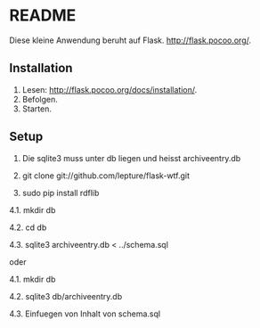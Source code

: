 # README

Diese kleine Anwendung beruht auf Flask. http://flask.pocoo.org/.


## Installation

1. Lesen: http://flask.pocoo.org/docs/installation/.
2. Befolgen.
3. Starten.


## Setup

1. Die sqlite3 muss unter db liegen und heisst archiveentry.db

2. git clone git://github.com/lepture/flask-wtf.git

3. sudo pip install rdflib

4.1. mkdir db

4.2. cd db 

4.3. sqlite3 archiveentry.db < ../schema.sql

oder 

4.1. mkdir db

4.2. sqlite3 db/archiveentry.db

4.3. Einfuegen von Inhalt von schema.sql
